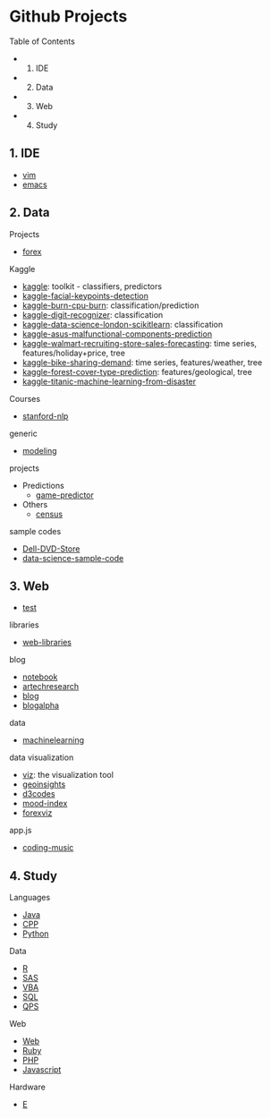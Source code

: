 Github Projects
======

Table of Contents
- 1. IDE
- 2. Data
- 3. Web
- 4. Study

## 1. IDE
- [vim](https://github.com/KellyChan/vim)
- [emacs](https://github.com/KellyChan/emacs)

## 2. Data

Projects
- [forex](https://github.com/KellyChan/forex)

Kaggle
- [kaggle](https://github.com/KellyChan/kaggle): toolkit - classifiers, predictors
- [kaggle-facial-keypoints-detection](https://github.com/KellyChan/kaggle-facial-keypoints-detection)
- [kaggle-burn-cpu-burn](https://github.com/KellyChan/kaggle-burn-cpu-burn): classification/prediction
- [kaggle-digit-recognizer](https://github.com/KellyChan/kaggle-digit-recognizer): classification
- [kaggle-data-science-london-scikitlearn](https://github.com/KellyChan/kaggle-data-science-london-scikitlearn): classification
- [kaggle-asus-malfunctional-components-prediction](https://github.com/KellyChan/kaggle-asus-malfunctional-components-prediction)
- [kaggle-walmart-recruiting-store-sales-forecasting](https://github.com/KellyChan/kaggle-walmart-recruiting-store-sales-forecasting): time series, features/holiday+price, tree
- [kaggle-bike-sharing-demand](https://github.com/KellyChan/kaggle-bike-sharing-demand): time series, features/weather, tree
- [kaggle-forest-cover-type-prediction](https://github.com/KellyChan/kaggle-forest-cover-type-prediction): features/geological, tree
- [kaggle-titanic-machine-learning-from-disaster](https://github.com/KellyChan/kaggle-titanic-machine-learning-from-disaster)


Courses
- [stanford-nlp](https://github.com/KellyChan/stanford-nlp)

generic  
- [modeling](https://github.com/KellyChan/modeling)


projects  

- Predictions
    - [game-predictor](https://github.com/KellyChan/game-predictor)
- Others
    - [census](https://github.com/KellyChan/census)

sample codes
- [Dell-DVD-Store](https://github.com/KellyChan/Dell-DVD-Store)
- [data-science-sample-code](https://github.com/KellyChan/data-science-sample-code)

## 3. Web

- [test](https://github.com/KellyChan/test)

libraries
- [web-libraries](https://github.com/KellyChan/web-libraries)

blog
- [notebook](https://github.com/KellyChan/notebook)
- [artechresearch](https://github.com/KellyChan/artechresearch)
- [blog](https://github.com/KellyChan/blog)
- [blogalpha](https://github.com/KellyChan/blogalpha)


data
- [machinelearning](https://github.com/KellyChan/machinelearning)

data visualization
- [viz](https://github.com/KellyChan/viz): the visualization tool
- [geoinsights](https://github.com/KellyChan/geoinsights)
- [d3codes](https://github.com/KellyChan/d3codes)
- [mood-index](https://github.com/KellyChan/mood-index)
- [forexviz](https://github.com/KellyChan/forexviz)

app.js
- [coding-music](https://github.com/KellyChan/coding-music)

## 4. Study

Languages
-  [Java](https://github.com/KellyChan/Java)
-  [CPP](https://github.com/KellyChan/CPP)
-  [Python](https://github.com/KellyChan/Python)

Data
-  [R](https://github.com/KellyChan/R)
-  [SAS](https://github.com/KellyChan/SAS)
-  [VBA](https://github.com/KellyChan/VBA)
-  [SQL](https://github.com/KellyChan/SQL)
-  [QPS](https://github.com/KellyChan/QPS)

Web
-  [Web](https://github.com/KellyChan/Web)
-  [Ruby](https://github.com/KellyChan/Ruby)
-  [PHP](https://github.com/KellyChan/PHP)
-  [Javascript](https://github.com/KellyChan/Javascript)

Hardware
-  [E](https://github.com/KellyChan/E)
